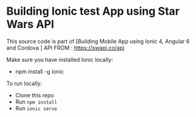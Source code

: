 # Building Ionic test App using Star Wars API 

This source code is part of [Building Mobile App using Ionic 4, Angular 6 and Cordova ]
API FROM : https://swapi.co/api

Make sure you have installed Ionic locally: 
* npm install -g ionic

To run locally:

* Clone this repo
* Run `npm install`
* Run `ionic serve`
